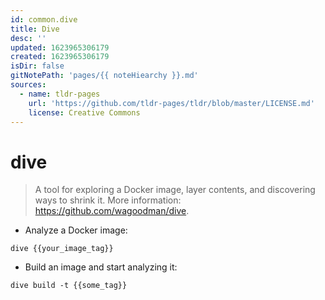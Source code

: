 ```yaml
---
id: common.dive
title: Dive
desc: ''
updated: 1623965306179
created: 1623965306179
isDir: false
gitNotePath: 'pages/{{ noteHiearchy }}.md'
sources:
  - name: tldr-pages
    url: 'https://github.com/tldr-pages/tldr/blob/master/LICENSE.md'
    license: Creative Commons
---
```

# dive

> A tool for exploring a Docker image, layer contents, and discovering ways to shrink it.
> More information: <https://github.com/wagoodman/dive>.

- Analyze a Docker image:

`dive {{your_image_tag}}`

- Build an image and start analyzing it:

`dive build -t {{some_tag}}`

